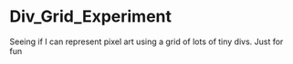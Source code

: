 # Div_Grid_Experiment
 Seeing if I can represent pixel art using a grid of lots of tiny divs. Just for fun
